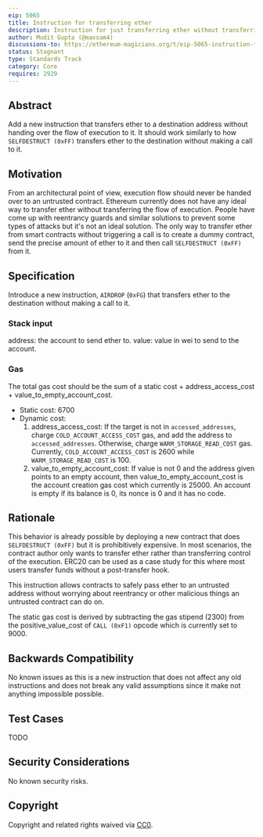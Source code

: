 ```yaml
---
eip: 5065
title: Instruction for transferring ether
description: Instruction for just transferring ether without transferring the flow of execution
author: Mudit Gupta (@maxsam4)
discussions-to: https://ethereum-magicians.org/t/eip-5065-instruction-for-transferring-ether/9107
status: Stagnant
type: Standards Track
category: Core
requires: 2929
---
```


## Abstract
Add a new instruction that transfers ether to a destination address without handing over the flow of execution to it. It should work similarly to how `SELFDESTRUCT (0xFF)` transfers ether to the destination without making a call to it.

## Motivation
From an architectural point of view, execution flow should never be handed over to an untrusted contract. Ethereum currently does not have any ideal way to transfer ether without transferring the flow of execution. People have come up with reentrancy guards and similar solutions to prevent some types of attacks but it's not an ideal solution. The only way to transfer ether from smart contracts without triggering a call is to create a dummy contract, send the precise amount of ether to it and then call `SELFDESTRUCT (0xFF)` from it.

## Specification
Introduce a new instruction, `AIRDROP` (`0xFG`) that transfers ether to the destination without making a call to it.

### Stack input
address: the account to send ether to.
value: value in wei to send to the account.

### Gas

The total gas cost should be the sum of a static cost + address_access_cost + value_to_empty_account_cost.
  - Static cost: 6700
  - Dynamic cost:
    1. address_access_cost: If the target is not in `accessed_addresses`, charge `COLD_ACCOUNT_ACCESS_COST` gas, and add the address to `accessed_addresses`. Otherwise, charge `WARM_STORAGE_READ_COST` gas. Currently, `COLD_ACCOUNT_ACCESS_COST` is 2600 while `WARM_STORAGE_READ_COST` is 100.
    2. value_to_empty_account_cost: If value is not 0 and the address given points to an empty account, then value_to_empty_account_cost is the account creation gas cost which currently is 25000. An account is empty if its balance is 0, its nonce is 0 and it has no code.


## Rationale
This behavior is already possible by deploying a new contract that does `SELFDESTRUCT (0xFF)` but it is prohibitively expensive. In most scenarios, the contract author only wants to transfer ether rather than transferring control of the execution. ERC20 can be used as a case study for this where most users transfer funds without a post-transfer hook.

This instruction allows contracts to safely pass ether to an untrusted address without worrying about reentrancy or other malicious things an untrusted contract can do on.

The static gas cost is derived by subtracting the gas stipend (2300) from the positive_value_cost of `CALL (0xF1)` opcode which is currently set to 9000.

## Backwards Compatibility
No known issues as this is a new instruction that does not affect any old instructions and does not break any valid assumptions since it make not anything impossible possible.

## Test Cases
TODO

## Security Considerations
No known security risks.

## Copyright
Copyright and related rights waived via [CC0](https://creativecommons.org/publicdomain/zero/1.0/).
